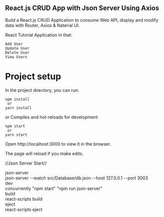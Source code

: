 ## React.js CRUD App with Json Server Using Axios

Build a React.js CRUD Application to consume Web API, display and modify data with Router, Axios & Naterial UI.

React Tutorial Application in that:

    Add User
    Update User
    Delete User
    View Users


# Project setup

In the project directory, you can run:
  
    npm install
     or
    yarn install

or
Compiles and hot-reloads for development

    npm start
     or
    yarn start


Open http://localhost:3000 to view it in the browser.

The page will reload if you make edits.

//Json Server Start//

json-server<br>
json-server --watch src/Database/db.json --host 127.0.0.1 --port 3003<br>
dev<br>
concurrently "npm start" "npm run json-server"<br>
build<br>
react-scripts build<br>
eject<br>
react-scripts eject
